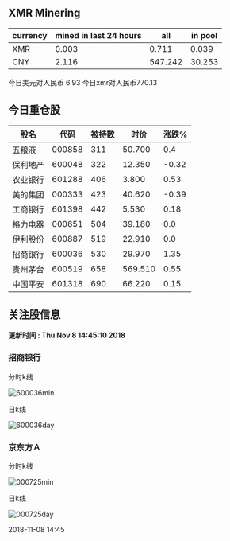 ## XMR Minering

|currency|mined in last 24 hours|all|in pool|
|---|---|---|---|
|XMR|0.003|0.711|0.039|
|CNY|2.116|547.242|30.253|

今日美元对人民币 6.93	今日xmr对人民币770.13


## 今日重仓股 

|股名|代码|被持数|时价|涨跌%|
|---|---|---|---|---|
|五粮液|000858|311|50.700|0.4|
|保利地产|600048|322|12.350|-0.32|
|农业银行|601288|406|3.800|0.53|
|美的集团|000333|423|40.620|-0.39|
|工商银行|601398|442|5.530|0.18|
|格力电器|000651|504|39.180|0.0|
|伊利股份|600887|519|22.910|0.0|
|招商银行|600036|530|29.970|1.35|
|贵州茅台|600519|658|569.510|0.55|
|中国平安|601318|690|66.220|0.15|

## 关注股信息
**更新时间 : Thu Nov  8 14:45:10 2018**
### 招商银行 
分时k线

![600036min](http://image.sinajs.cn/newchart/min/n/sh600036.gif)

日k线

![600036day](http://image.sinajs.cn/newchart/daily/n/sh600036.gif)

### 京东方Ａ 
分时k线

![000725min](http://image.sinajs.cn/newchart/min/n/sz000725.gif)

日k线

![000725day](http://image.sinajs.cn/newchart/daily/n/sz000725.gif)

2018-11-08 14:45